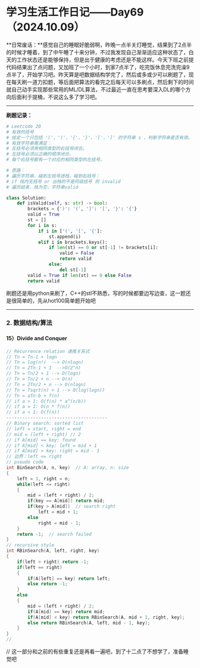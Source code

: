 # 学习生活工作日记——Day69（2024.10.09）

**日常废话：**感觉自己的睡眠好脆弱啊，昨晚一点半关灯睡觉，结果到了2点半的时候才睡着，到了中午睡了十来分钟，不过我发现自己渐渐适应这种状态了，白天的工作状态还是能够保持，但是出于健康的考虑还是不能这样。今天下班之前提代码结果出了点问题，又加班了一个小时，到家7点半了，吃完饭休息完洗完澡9点半了，开始学习吧。昨天算是吧数据结构学完了，然后或多或少可以刷题了，现在每天刷一道力扣题，等后面把算法的看完之后每天可以多刷点，然后剩下的时间就自己动手实现那些常用的ML/DL算法，不过最近一直在思考要深入DL的哪个方向后面利于提桶，不说这么多了学习吧。

---

**刷题记录：**

```python
# Leetcode 20
# 有效的括号
# 给定一个只包括 '('，')'，'{'，'}'，'['，']' 的字符串 s ，判断字符串是否有效。
# 有效字符串需满足：
# 左括号必须用相同类型的右括号闭合。
# 左括号必须以正确的顺序闭合。
# 每个右括号都有一个对应的相同类型的左括号。

# 思路：
# 遍历字符串，碰到左括号进栈，碰到右括号：
# if 栈内无括号 or 出栈的不是同级括号 则 invalid
# 遍历结束，栈为空，字符串valid

class Solution:
    def isValid(self, s: str) -> bool:
        brackets = {')': '(', ']': '[', '}': '{'}
        valid = True
        st = []
        for i in s:
            if i in ['(', '[', '{']:
                st.append(i)
            elif i in brackets.keys():
                if len(st) == 0 or st[-1] != brackets[i]:
                    valid = False
                    return valid
                else:
                    del st[-1]
        valid = True if len(st) == 0 else False
        return valid
```

刷题还是用python来刷了，C++的stl不熟悉，写的时候都要边写边查，这一题还是很简单的，先从hot100简单题开始吧

---

### 2. 数据结构/算法

#### 15）Divide and Conquer

```c++
// Recurrence relation 递推关系式
// Tn = Tn-1 + logn
// Tn = log(n!)  --> O(nlogn)
// Tn = 2Tn-1 + 1  -->O(2^n)
// Tn = Tn/2 + 1 --> O(logn)
// Tn = Tn/2 + n --> O(n)
// Tn = 2Tn/2 + n --> O(nlogn)
// Tn = Tsqrt(n) + 1 --> O(log(logn))
// Tn = aTn-b + f(n)
// if a > 1: O(f(n) * a^(n/b)) 
// if a = 1: O(n * f(n))
// if a < 1: O(f(n))
--------------------------------------
// Binary search: sorted list
// left = start, right = end
// mid = (left + right) // 2
// if A[mid] == key: found
// if A[mid] < key: left = mid + 1
// if A[mid] > key: right = mid - 1
// 边界：left <= right
// pseudo code
int BinSearch(A, n, key)  // A: array, n: size
{
    left = 1, right = n;
    while(left <= right)
    {
        mid = (left + right) / 2;
        if(key == A[mid]) return mid;
        if(key > A[mid])  // search right
            left = mid + 1;
        else
            right = mid - 1;
    }
    return -1;  // search failed
}
// recursive style
int RBinSearch(A, left, right, key)
{
    if(left > right) return -1;
    if(left == right)
    {
        if(A[left] == key) return left;
        else return -1;
    }
    else
    {
        mid = (left + right) / 2;
        if(A[mid] == key) return mid;
        if(A[mid] < key) return RBinSearch(A, mid + 1, right, key);
        else return RBinSearch(A, left, mid - 1, key);
    }
}
//
```

// 这一部分和之前的有些重复还是再看一遍吧，到了十二点了不想学了，准备睡觉吧

